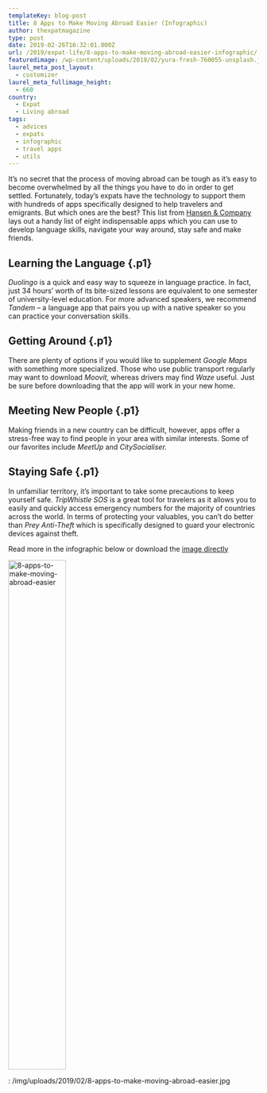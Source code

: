 ```yaml
---
templateKey: blog-post
title: 8 Apps to Make Moving Abroad Easier (Infographic)
author: thexpatmagazine
type: post
date: 2019-02-26T16:32:01.000Z
url: /2019/expat-life/8-apps-to-make-moving-abroad-easier-infographic/
featuredimage: /wp-content/uploads/2019/02/yura-fresh-760055-unsplash.jpg
laurel_meta_post_layout:
  - customizer
laurel_meta_fullimage_height:
  - 660
country: 
  - Expat
  - Living abroad
tags:
  - advices
  - expats
  - infographic
  - travel apps
  - utils
---
```


<p>
  It’s no secret that the process of moving abroad can be tough as it’s easy to become overwhelmed by all the things you have to do in order to get settled. Fortunately, today’s expats have the technology to support them with hundreds of apps specifically designed to help travelers and emigrants. But which ones are the best? This list from <a href="https://www.hansen-company.com/">Hansen & Company</a> lays out a handy list of eight indispensable apps which you can use to develop language skills, navigate your way around, stay safe and make friends.<!--more-->
</p>

## **Learning the Language** {.p1}

<p>
  <i>Duolingo</i> is a quick and easy way to squeeze in language practice. In fact, just 34 hours’ worth of its bite-sized lessons are equivalent to one semester of university-level education. For more advanced speakers, we recommend <i>Tandem</i> – a language app that pairs you up with a native speaker so you can practice your conversation skills.
</p>

## **Getting Around** {.p1}

<p>
  There are plenty of options if you would like to supplement <i>Google Maps</i> with something more specialized. Those who use public transport regularly may want to download <i>Moovit,</i> whereas drivers may find <i>Waze</i> useful. Just be sure before downloading that the app will work in your new home.
</p>

## **Meeting New People** {.p1}

<p>
  Making friends in a new country can be difficult, however, apps offer a stress-free way to find people in your area with similar interests. Some of our favorites include <i>MeetUp</i> and <i>CitySocialiser.</i>
</p>

## **Staying Safe** {.p1}

<p>
  In unfamiliar territory, it’s important to take some precautions to keep yourself safe. <i>TripWhistle SOS</i> is a great tool for travelers as it allows you to easily and quickly access emergency numbers for the majority of countries across the world. In terms of protecting your valuables, you can’t do better than <i>Prey Anti-Theft</i> which is specifically designed to guard your electronic devices against theft.
</p>

<p>
  Read more in the infographic below or download the <a href="https://www.hansen-company.com/wp-content/uploads/2018/11/8-apps-to-make-moving-abroad-easier.jpg" target="_blank" rel="noopener">image directly</a>
</p>

<img  src="/img/uploads/2019/02/8-apps-to-make-moving-abroad-easier-116x1024.jpg" alt="8-apps-to-make-moving-abroad-easier" width="116" height="1024" srcset="/img/uploads/2019/02/8-apps-to-make-moving-abroad-easier-116x1024.jpg 116w, /img/uploads/2019/02/8-apps-to-make-moving-abroad-easier-34x300.jpg 34w" sizes="(max-width: 116px) 100vw, 116px" />

: /img/uploads/2019/02/8-apps-to-make-moving-abroad-easier.jpg
